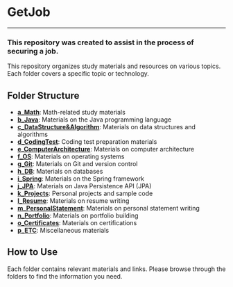 # GetJob

---

### This repository was created to assist in the process of securing a job.

This repository organizes study materials and resources on various topics. Each folder covers a specific topic or technology.

## Folder Structure

- [**a_Math**](https://github.com/2897robo/GetJob/tree/main/a_Math): Math-related study materials
- [**b_Java**](https://github.com/2897robo/GetJob/tree/main/b_Java): Materials on the Java programming language
- [**c_DataStructure&Algorithm**](https://github.com/2897robo/GetJob/tree/main/c_DataStructure&Algorithm): Materials on data structures and algorithms
- [**d_CodingTest**](https://github.com/2897robo/GetJob/tree/main/d_CodingTest): Coding test preparation materials
- [**e_ComputerArchitecture**](https://github.com/2897robo/GetJob/tree/main/e_ComputerArchitecture): Materials on computer architecture
- [**f_OS**](https://github.com/2897robo/GetJob/tree/main/f_OS): Materials on operating systems
- [**g_Git**](https://github.com/2897robo/GetJob/tree/main/g_Git): Materials on Git and version control
- [**h_DB**](https://github.com/2897robo/GetJob/tree/main/h_DB): Materials on databases
- [**i_Spring**](https://github.com/2897robo/GetJob/tree/main/i_Spring): Materials on the Spring framework
- [**j_JPA**](https://github.com/2897robo/GetJob/tree/main/j_JPA): Materials on Java Persistence API (JPA)
- [**k_Projects**](https://github.com/2897robo/GetJob/tree/main/k_Projects): Personal projects and sample code
- [**l_Resume**](https://github.com/2897robo/GetJob/tree/main/l_Resume): Materials on resume writing
- [**m_PersonalStatement**](https://github.com/2897robo/GetJob/tree/main/m_PersonalStatement): Materials on personal statement writing
- [**n_Portfolio**](https://github.com/2897robo/GetJob/tree/main/n_Portfolio): Materials on portfolio building
- [**o_Certificates**](https://github.com/2897robo/GetJob/tree/main/o_Certificates): Materials on certifications
- [**p_ETC**](https://github.com/2897robo/GetJob/tree/main/p_ETC): Miscellaneous materials

## How to Use

Each folder contains relevant materials and links. Please browse through the folders to find the information you need.
